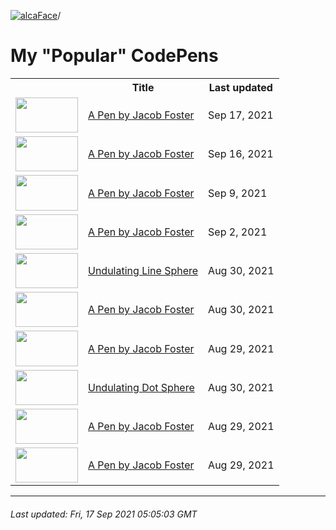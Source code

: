 [![alcaFace](https://camo.githubusercontent.com/2ee094c4af74cb0ec2e19388fccfb809837623e3/68747470733a2f2f7374617469632d63646e2e6a74766e772e6e65742f656d6f7469636f6e732f76312f3332383632362f312e30)](https://twitch.tv/Alca)/

# My "Popular" CodePens

<table>
	<tr>
		<th></th>
		<th>Title</th>
		<th>Last updated</th>
	</tr>
	<tr>
		<td><a href="https://codepen.io/Alca/pen/YzQYJoB" rel="nofollow"><img src="https://codepen.io/alca/pen/YzQYJoB/image/default.png" width="100" height="56.25"></a></td>
		<td><a href="https://codepen.io/Alca/pen/YzQYJoB" rel="nofollow">A Pen by Jacob Foster</a></td>
		<td>Sep 17, 2021</td>
	</tr>
	<tr>
		<td><a href="https://codepen.io/Alca/pen/xxrpbBq" rel="nofollow"><img src="https://codepen.io/alca/pen/xxrpbBq/image/default.png" width="100" height="56.25"></a></td>
		<td><a href="https://codepen.io/Alca/pen/xxrpbBq" rel="nofollow">A Pen by Jacob Foster</a></td>
		<td>Sep 16, 2021</td>
	</tr>
	<tr>
		<td><a href="https://codepen.io/Alca/pen/ZEyLOPr" rel="nofollow"><img src="https://codepen.io/alca/pen/ZEyLOPr/image/default.png" width="100" height="56.25"></a></td>
		<td><a href="https://codepen.io/Alca/pen/ZEyLOPr" rel="nofollow">A Pen by Jacob Foster</a></td>
		<td>Sep 9, 2021</td>
	</tr>
	<tr>
		<td><a href="https://codepen.io/Alca/pen/RwgrPJa" rel="nofollow"><img src="https://codepen.io/alca/pen/RwgrPJa/image/default.png" width="100" height="56.25"></a></td>
		<td><a href="https://codepen.io/Alca/pen/RwgrPJa" rel="nofollow">A Pen by Jacob Foster</a></td>
		<td>Sep 2, 2021</td>
	</tr>
	<tr>
		<td><a href="https://codepen.io/Alca/pen/yLXeNgp" rel="nofollow"><img src="https://codepen.io/alca/pen/yLXeNgp/image/default.png" width="100" height="56.25"></a></td>
		<td><a href="https://codepen.io/Alca/pen/yLXeNgp" rel="nofollow">Undulating Line Sphere</a></td>
		<td>Aug 30, 2021</td>
	</tr>
	<tr>
		<td><a href="https://codepen.io/Alca/pen/jOwboaY" rel="nofollow"><img src="https://codepen.io/alca/pen/jOwboaY/image/default.png" width="100" height="56.25"></a></td>
		<td><a href="https://codepen.io/Alca/pen/jOwboaY" rel="nofollow">A Pen by Jacob Foster</a></td>
		<td>Aug 30, 2021</td>
	</tr>
	<tr>
		<td><a href="https://codepen.io/Alca/pen/XWgmYay" rel="nofollow"><img src="https://codepen.io/alca/pen/XWgmYay/image/default.png" width="100" height="56.25"></a></td>
		<td><a href="https://codepen.io/Alca/pen/XWgmYay" rel="nofollow">A Pen by Jacob Foster</a></td>
		<td>Aug 29, 2021</td>
	</tr>
	<tr>
		<td><a href="https://codepen.io/Alca/pen/VwWvxgN" rel="nofollow"><img src="https://codepen.io/alca/pen/VwWvxgN/image/default.png" width="100" height="56.25"></a></td>
		<td><a href="https://codepen.io/Alca/pen/VwWvxgN" rel="nofollow">Undulating Dot Sphere</a></td>
		<td>Aug 30, 2021</td>
	</tr>
	<tr>
		<td><a href="https://codepen.io/Alca/pen/qBjOYKM" rel="nofollow"><img src="https://codepen.io/alca/pen/qBjOYKM/image/default.png" width="100" height="56.25"></a></td>
		<td><a href="https://codepen.io/Alca/pen/qBjOYKM" rel="nofollow">A Pen by Jacob Foster</a></td>
		<td>Aug 29, 2021</td>
	</tr>
	<tr>
		<td><a href="https://codepen.io/Alca/pen/gORaeBd" rel="nofollow"><img src="https://codepen.io/alca/pen/gORaeBd/image/default.png" width="100" height="56.25"></a></td>
		<td><a href="https://codepen.io/Alca/pen/gORaeBd" rel="nofollow">A Pen by Jacob Foster</a></td>
		<td>Aug 29, 2021</td>
	</tr>
</table>

---

###### Last updated: Fri, 17 Sep 2021 05:05:03 GMT